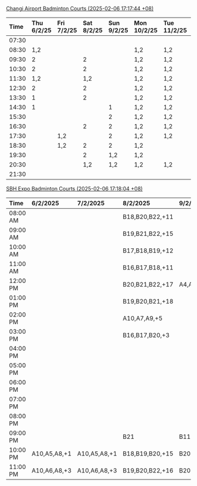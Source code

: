 [Changi Airport Badminton Courts (2025-02-06 17:17:44 +08)](https://www.carc.org.sg/FacilityBooking.aspx)

| Time   | Thu 6/2/25   | Fri 7/2/25   | Sat 8/2/25   | Sun 9/2/25   | Mon 10/2/25   | Tue 11/2/25   | Wed 12/2/25   |
|:-------|:-------------|:-------------|:-------------|:-------------|:--------------|:--------------|:--------------|
| 07:30  |              |              |              |              |               |               |               |
| 08:30  | 1,2          |              |              |              | 1,2           | 1,2           | 1,2           |
| 09:30  | 2            |              | 2            |              | 1,2           | 1,2           | 1,2           |
| 10:30  | 2            |              | 2            |              | 1,2           | 1,2           | 1,2           |
| 11:30  | 1,2          |              | 1,2          |              | 1,2           | 1,2           | 1,2           |
| 12:30  | 2            |              | 2            |              | 1,2           | 1,2           | 1,2           |
| 13:30  | 1            |              | 2            |              | 1,2           | 1,2           | 1,2           |
| 14:30  | 1            |              |              | 1            | 1,2           | 1,2           | 1,2           |
| 15:30  |              |              |              | 2            | 1,2           | 1,2           | 1,2           |
| 16:30  |              |              | 2            | 2            | 1,2           | 1,2           | 1,2           |
| 17:30  |              | 1,2          |              | 2            | 1,2           | 1,2           | 2             |
| 18:30  |              | 1,2          | 2            | 2            | 1,2           |               | 2             |
| 19:30  |              |              | 2            | 1,2          | 1,2           |               | 1,2           |
| 20:30  |              |              | 1,2          | 1,2          | 1,2           | 1,2           | 1,2           |
| 21:30  |              |              |              |              |               |               |               |

[SBH Expo Badminton Courts (2025-02-06 17:18:04 +08)](https://singaporebadmintonhall.getomnify.com/widgets/O3MRKGBH359GA55KHMG1RD)

| Time     | 6/2/2025     | 7/2/2025     | 8/2/2025        | 9/2/2025        | 10/2/2025       | 11/2/2025      | 12/2/2025      |
|:---------|:-------------|:-------------|:----------------|:----------------|:----------------|:---------------|:---------------|
| 08:00 AM |              |              | B18,B20,B22,+11 |                 | B20,B21,B22,+5  | B19,B21,B22,+9 | B19,B21,B22,+9 |
| 09:00 AM |              |              | B19,B21,B22,+15 |                 |                 | B19,B21,B22,+9 | B19,B21,B22,+9 |
| 10:00 AM |              |              | B17,B18,B19,+12 |                 |                 | B19,B21,B22,+6 | B19,B21,B22,+5 |
| 11:00 AM |              |              | B16,B17,B18,+11 |                 |                 | B20,B21,B22,+5 | B19,B21,B22,+6 |
| 12:00 PM |              |              | B20,B21,B22,+17 | A4,A6           |                 | B19,B21,B22,+9 | B19,B21,B22,+9 |
| 01:00 PM |              |              | B19,B20,B21,+18 |                 | A5,A7,A8,+4     | B19,B21,B22,+9 | B19,B21,B22,+9 |
| 02:00 PM |              |              | A10,A7,A9,+5    |                 |                 | B19,B21,B22,+6 | B19,B21,B22,+8 |
| 03:00 PM |              |              | B16,B17,B20,+3  |                 |                 | B12            | B19,B20,B21,+5 |
| 04:00 PM |              |              |                 |                 |                 |                | B13,B16,B21,+2 |
| 05:00 PM |              |              |                 |                 |                 | B12,B13,B14    |                |
| 06:00 PM |              |              |                 |                 |                 |                |                |
| 07:00 PM |              |              |                 |                 | A7              |                |                |
| 08:00 PM |              |              |                 |                 | B20,B21,B22,+5  |                |                |
| 09:00 PM |              |              | B21             | B11,B13         | B20,B21,B22,+13 |                |                |
| 10:00 PM | A10,A5,A8,+1 | A10,A5,A8,+1 | B18,B19,B20,+15 | B20,B21,B22,+15 | A10,A8,A9,+7    |                |                |
| 11:00 PM | A10,A6,A8,+3 | A10,A6,A8,+3 | B19,B20,B22,+16 | B20,B21,B22,+16 | A10,A8,A9,+7    |                |                |
